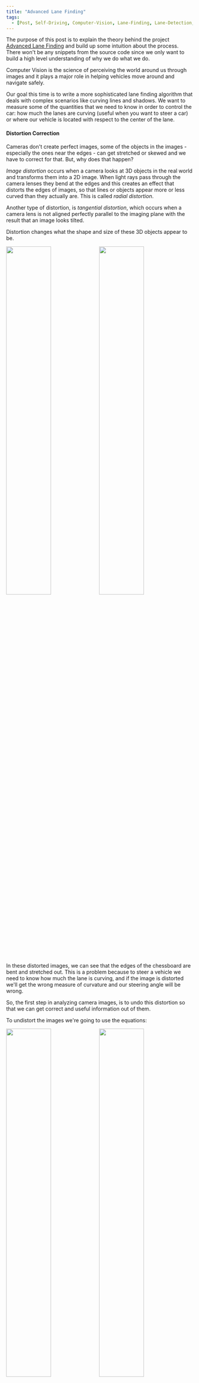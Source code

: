 ```yaml
---
title: "Advanced Lane Finding"
tags:
  - [Post, Self-Driving, Computer-Vision, Lane-Finding, Lane-Detection, Advanced-Lane-Finding, Sliding-Windows, Gradient-Transform, Color-Transform, Perspective-Transform]
---
```


The purpose of this post is to explain the theory behind the project [Advanced Lane Finding](https://iacopomc.github.io/projects/2020-07-20-advanced-lane-finding-project/) and build up some intuition about the process. There won't be any snippets from the source code since we only want to build a high level understanding of why we do what we do.

Computer Vision is the science of perceiving the world around us through images and it plays a major role in helping vehicles move around and navigate safely.

Our goal this time is to write a more sophisticated lane finding algorithm that deals with complex scenarios like curving lines and shadows. We want to measure some of the quantities that we need to know in order to control the car: how much the lanes are curving (useful when you want to steer a car) or where our vehicle is located with respect to the center of the lane.

#### Distortion Correction

Cameras don't create perfect images, some of the objects in the images - especially the ones near the edges - can get stretched or skewed and we have to correct for that. But, why does that happen?

*Image distortion* occurs when a camera looks at 3D objects in the real world and transforms them into a 2D image. When light rays pass through the camera lenses they bend at the edges and this creates an effect that distorts the edges of images, so that lines or objects appear more or less curved than they actually are. This is called *radial distortion*.

Another type of distortion, is *tangential distortion*, which occurs when a camera lens is not aligned perfectly parallel to the imaging plane with the result that an image looks tilted.


Distortion changes what the shape and size of these 3D objects appear to be.

<img src="{{ site.url }}/assets/images/advanced-lane-finding-post/distorted_img_1.jpg" width="49%">
<img src="{{ site.url }}/assets/images/advanced-lane-finding-post/distorted_img_2.jpg" width="49%">

In these distorted images, we can see that the edges of the chessboard are bent and stretched out. This is a problem because to steer a vehicle we need to know how much the lane is curving, and if the image is distorted we'll get the wrong measure of curvature and our steering angle will be wrong.

So, the first step in analyzing camera images, is to undo this distortion so that we can get correct and useful information out of them.

To undistort the images we're going to use the equations:

<img src="{{ site.url }}/assets/images/advanced-lane-finding-post/radial_distortion_eq.PNG" width="49%">
<img src="{{ site.url }}/assets/images/advanced-lane-finding-post/tangential_distortion_eq.PNG" width="49%">

#### Camera Calibration
We know that distortion changes shape and size of objects in an image. How do we calibrate for that?


We basically take pictures of known shapes so we can detect and correct any distortion error. What shapes are we going to use? A chessboard. That's because its regular high contrast pattern makes it easy to detect automatically, and we know what an undistorted chessboard looks like.

So, we take multiple pictures of our chessboard against a flat surface

<img src="{{ site.url }}/assets/images/advanced-lane-finding-post/chessboard1.jpg" width="32%">
<img src="{{ site.url }}/assets/images/advanced-lane-finding-post/chessboard2.jpg" width="32%">
<img src="{{ site.url }}/assets/images/advanced-lane-finding-post/chessboard3.jpg" width="32%">

This way, we'll be able to detect any distortion by looking at the difference between the size and shape of these squares in these images and the size and shape that they actually are. We then create a transform that maps these distorted points to undistorted points to correct any images.

<img src="{{ site.url }}/assets/images/advanced-lane-finding-post/point_mapping.PNG">

It's recommended to use at least 20 images to obtain a reliable calibration and it's useful to notice that we only need to compute it once, and then apply it to undistort each new frame.

#### Lane Curvature and Vehicle Position
Great! Now, we prepared our images. Let's keep in mind what our goal is: detect lane lines, measure their curvature and the vehicle position with respect to the center.

We can start by tackling the problem of extracting one really important piece of information from our images: the *lane curvature*. This is important because to steer a car we need to know how much the lane is curving (together with the speed and dynamics of the car).

To calculate the curvature of a lane line, we're going to fit a 2nd degree polynomial to that line. For a lane line that is close to vertical, we can fit a line using this formula:

<img src="{{ site.url }}/assets/images/advanced-lane-finding-post/lane_line_fit_eq.PNG">

where *A* gives us the curvature we're looking for, *B* gives us the direction that the line is pointing towards, and *C* gives us the position of the line based on how far away it is from the left side of the image (y = 0).

To find the *radius of curvature* of the lanes we're going to use the formula:

<img src="{{ site.url }}/assets/images/advanced-lane-finding-post/radius_eq.PNG">

#### Gradient Transform
We know what we need, but how are we going to find it? We'll be using something called *Perspective Transform*, but before that there are a couple of image preprocessing steps that we will take to make our job easier: we'll use color and gradient transforms to create a thresholded binary image.

In the previous project [Finding Lane Lines on the Road](https://iacopomc.github.io/blog/lane-finding/) we used the *Canny Edge Detector* to find pixels that were likely to be part of a line in an image. This algorithm is great to find all possible lines, but for lane detection it gives us a lot of edges from scenery and cars that we ended up discarding.


To speed up the process we can take advantage of the fact that the lane lines tend to be close to vertical. How can we take advantage of it? We can use gradients only to find steep edges that are more likely to be lanes in the first place.

One operator used to calculate x and y gradients is the *Sobel Operator*, and if we applied it on an image and took the absolute value:

<img src="{{ site.url }}/assets/images/advanced-lane-finding-post/sobel_x.jpg" width="49%">
<img src="{{ site.url }}/assets/images/advanced-lane-finding-post/sobel_y.jpg" width="49%">

we could see that the gradients taken in both the x and y directions detect the lane lines and pick up other edges. Taking the gradient in the x direction emphasizes edges closer to vertical while the gradient in the y direction emphasizes edges closer to horizontal.

The x-gradient does a cleaner job of picking up the lane lines, but we can see the lines in the y-gradient as well. Given the results, it's worth exploring other properties of the gradient like *magnitude* and *direction*:

<img src="{{ site.url }}/assets/images/advanced-lane-finding-post/gradx.jpg" width="49%">
<img src="{{ site.url }}/assets/images/advanced-lane-finding-post/grady.jpg" width="49%">

<img src="{{ site.url }}/assets/images/advanced-lane-finding-post/mag_binary.jpg" width="49%">
<img src="{{ site.url }}/assets/images/advanced-lane-finding-post/dir_binary.jpg" width="49%">

While all these properties are able to identify lane lines, it's by combining them all together that we obtain the most out of them to isolate lane-line pixels.

<img src="{{ site.url }}/assets/images/advanced-lane-finding-post/gradient_transform.jpg">

It's worth noticing that  we can modify the kernel size for the *Sobel Operator* to change the size of this region. Taking the gradient over larger regions can smooth over noisy intensity fluctuations on small scales.


As a general rule, the kernel size should be an odd number. Since we are searching for the gradient around a given pixel, we want to have an equal number of pixels in each direction of the region from this central pixel, leading to an odd-numbered filter size.

#### Color Transform
When we apply the steps above, one crucial part is converting the image to grayscale. By doing so, we lose some valuable information:

<img src="{{ site.url }}/assets/images/advanced-lane-finding-post/original.jpg" width="32%">
<img src="{{ site.url }}/assets/images/advanced-lane-finding-post/grayscale.jpg" width="32%">
<img src="{{ site.url }}/assets/images/advanced-lane-finding-post/red_channel.jpg" width="32%">

In the grayscale image the yellow line on the left is barely visible, while in the s channel it's way more clear.

We know that an image is composed of *red, blue* and *green* channels. Why can't we use one of these channels to obtain more information? Let's take a look at them:

<img src="{{ site.url }}/assets/images/advanced-lane-finding-post/red_channel.jpg" width="32%">
<img src="{{ site.url }}/assets/images/advanced-lane-finding-post/blue_channel.jpg" width="32%">
<img src="{{ site.url }}/assets/images/advanced-lane-finding-post/green_channel.jpg" width="32%">

The brighter pixels indicate higher value of the respective channel color.


Looking at the lane lines we can see that the R and G channels are high for both the white and yellow lane line, while the B channel doesn't detect the yellow lane - there is no blue component in it.

This means that the R and G channels are the most useful to isolate both the white and yellow lane lines. Are we done? No. If we take a closer look at those images we can see that both red and green values change under different levels of brightness at the back of the image, they get lower under shadow and don't consistently recognize the lane under extreme brightness.

Is there a better way to detect these lanes then? Of course, there are many other ways to represent the color in an image besides *RGB channels*.


The *HLS Color Space*, for instance, isolates the *lightness* (L) component of each pixel in an image. This is the component that varies the most under varies light conditions, while the *H* and *S* channels stay consistent in shadow or excessive brightness. So, by using the last two channels only and discard the information in the *L* channel we'll be able to detect different colors of lane lines more reliably than in an *RGB Space*:

<img src="{{ site.url }}/assets/images/advanced-lane-finding-post/h_channel.jpg" width="32%">
<img src="{{ site.url }}/assets/images/advanced-lane-finding-post/l_channel.jpg" width="32%">
<img src="{{ site.url }}/assets/images/advanced-lane-finding-post/s_channel.jpg" width="32%">

It looks like the *S channel* detects lane lines pretty well, as well as the dark section of the *H channel*. Let's try and compare all these channels to create a color threshold that detects lane line pixels of different colors:

<img src="{{ site.url }}/assets/images/advanced-lane-finding-post/gray_binary.jpg" width="49%">
<img src="{{ site.url }}/assets/images/advanced-lane-finding-post/red_binary.jpg" width="49%">

<img src="{{ site.url }}/assets/images/advanced-lane-finding-post/h_binary.jpg" width="49%">
<img src="{{ site.url }}/assets/images/advanced-lane-finding-post/s_binary.jpg" width="49%">

From these examples, we can see that the S channel is doing a robust job of picking up the lines under very different color and contrast conditions. The S channel is cleaner than the H channel and a bit better than the R channel or simple grayscaling. But it's not clear that one method is far superior to the others.

As with gradients, it's worth combining various color thresholds to make the most robust identification of the lines.

<img src="{{ site.url }}/assets/images/advanced-lane-finding-post/color_transform.jpg">

#### Color and Gradient Combined
It's time to combine what we know about color and gradient thresholding to get the best of both worlds.

At this point, it's okay to detect edges around trees or cars because these lines can be mostly filtered out by applying a mask to the image and cropping out the area outside of the lane lines.


We can see which parts of the lane lines were detected by the gradient threshold and which parts were detected by the color threshold by stacking the channels and seeing the individual components:

<img src="{{ site.url }}/assets/images/advanced-lane-finding-post/color_gradient_stacked.jpg">

The green is the gradient threshold component and the red is the color channel threshold component.


The final black and white combined thresholded image looks like this:

<img src="{{ site.url }}/assets/images/advanced-lane-finding-post/color_gradient.jpg">

#### Perspective Transform
A *Perspective Transform* maps the points in a given image to different image points with a new perspective.


It essentially warps the image by dragging points towards or away from the camera to change the apparent perspective.

Why are we interested in doing a *Perspective Transform*? Because in reality road boundaries are parallel to each other while in the 2D perspective view they seem to converge to a common point. The perspective projection effect has distorted the shape of the actual road boundaries. Since we ultimately want to measure the curvature of the lines we need to transform to a top-down view, that's when our lane lines will look parallel and we will be able to fit them with the formula above.

<img src="{{ site.url }}/assets/images/advanced-lane-finding-post/original.jpg" width="49%">
<img src="{{ site.url }}/assets/images/advanced-lane-finding-post/top_down_view_road.jpg" width="49%">

The process of applying a perspective transform is similar to what we did to correct image distortion, but this time we want to map the points in our image to different desired image points with a new perspective.


We are assuming the road is a flat plane. While this isn't strictly true, it can serve as an approximation in this case.

<img src="{{ site.url }}/assets/images/advanced-lane-finding-post/perspective_transform_points.jpg">

When applying the transform to new images - to check whether or not we got the transform correct - the lane lines should appear parallel in the warped images whether they are straight or curved.


Since we're going to apply the *Perspective Transform* to thresholded binary images, here's the final result we want to obtain and that will be the starting point for our next step:

<img src="{{ site.url }}/assets/images/advanced-lane-finding-project/test_warped.jpg" >

Doing a bird's eye-view transform is especially useful in this case because it will allow us to match our car location with a map.

#### Find Lane Boundary
Our ultimate goal was to measure how much the lanes are curving or where our vehicle is located with respect to the center of the lane. We're almost there.

After applying *calibration*, *thresholding*, and a *perspective transform* to a road image, we have a binary warped image where the lane lines stand out clearly. However, we still need to decide explicitly which pixels are part of the lines and which belong to the left line or the right line.

How are we gonna do this? We take a histogram along all the columns in the lower half of the image. Why the lower half? Because the lanes are more likely to be mostly vertical closer to the car.

<img src="{{ site.url }}/assets/images/advanced-lane-finding-post/lanes_histogram.jpg" >

With this histogram we are adding up the pixel values along each column in the image. In our thresholded binary image, pixels are either 0 or 1, so the two most prominent peaks in this histogram will be indicators of the x-position of the base of the lane lines. We can use that as a starting point for where to search for the lines.

<img src="{{ site.url }}/assets/images/advanced-lane-finding-post/histogram_over_lanes.jpg" >

From that point, we can use a sliding window - placed around the line centers - to find and follow the lines up to the top of the frame.

<img src="{{ site.url }}/assets/images/advanced-lane-finding-post/window_img1.jpg"  width="32%">
<img src="{{ site.url }}/assets/images/advanced-lane-finding-post/window_img2.jpg"  width="32%">
<img src="{{ site.url }}/assets/images/advanced-lane-finding-project/window_img.jpg"  width="32%">

Now that we have found all our pixels belonging to each line through the sliding window method, it's time to fit a polynomial to the line:

<img src="{{ site.url }}/assets/images/advanced-lane-finding-post/fit_img.jpg" width="100%">

And this is the fitting line whose coefficients we need to measure the lane curvature using the formula above.

Using the full algorithm and starting fresh on every frame is inefficient, as the lines don't move a lot from frame to frame. When performed on a video, in the following frame it's better to search in a margin around the previous line position. This way, once we know where the lines are in one frame of video, we can do a highly targeted search for them in the next frame.
